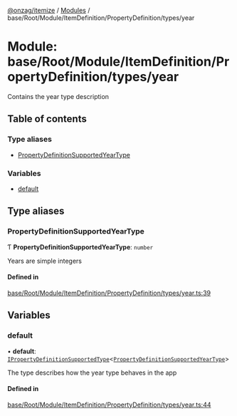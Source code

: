 [@onzag/itemize](../README.md) / [Modules](../modules.md) / base/Root/Module/ItemDefinition/PropertyDefinition/types/year

# Module: base/Root/Module/ItemDefinition/PropertyDefinition/types/year

Contains the year type description

## Table of contents

### Type aliases

- [PropertyDefinitionSupportedYearType](base_Root_Module_ItemDefinition_PropertyDefinition_types_year.md#propertydefinitionsupportedyeartype)

### Variables

- [default](base_Root_Module_ItemDefinition_PropertyDefinition_types_year.md#default)

## Type aliases

### PropertyDefinitionSupportedYearType

Ƭ **PropertyDefinitionSupportedYearType**: `number`

Years are simple integers

#### Defined in

[base/Root/Module/ItemDefinition/PropertyDefinition/types/year.ts:39](https://github.com/onzag/itemize/blob/5c2808d3/base/Root/Module/ItemDefinition/PropertyDefinition/types/year.ts#L39)

## Variables

### default

• **default**: [`IPropertyDefinitionSupportedType`](../interfaces/base_Root_Module_ItemDefinition_PropertyDefinition_types.IPropertyDefinitionSupportedType.md)<[`PropertyDefinitionSupportedYearType`](base_Root_Module_ItemDefinition_PropertyDefinition_types_year.md#propertydefinitionsupportedyeartype)\>

The type describes how the year type behaves in the app

#### Defined in

[base/Root/Module/ItemDefinition/PropertyDefinition/types/year.ts:44](https://github.com/onzag/itemize/blob/5c2808d3/base/Root/Module/ItemDefinition/PropertyDefinition/types/year.ts#L44)
